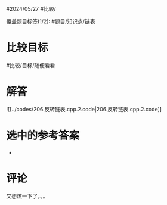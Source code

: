 #2024/05/27 #比较/

覆盖题目标签(1/2):  #题目/知识点/链表

# 比较目标

#比较/目标/随便看看

# 解答

![[../codes/206.反转链表.cpp.2.code|206.反转链表.cpp.2.code]]

# 选中的参考答案

-

# 评论

又想炫一下了。。。